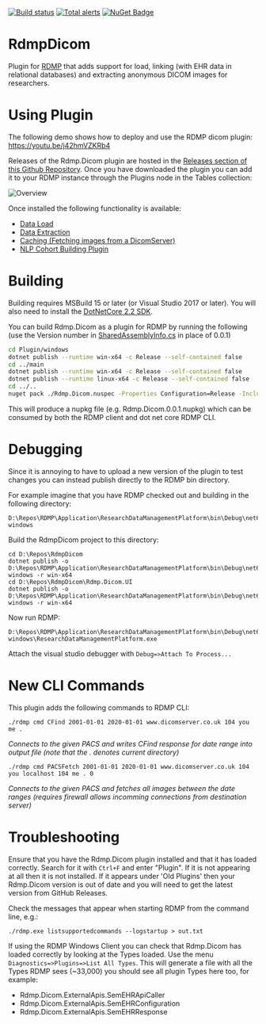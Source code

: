 [![Build status](https://github.com/SMI/RdmpDicom/actions/workflows/dotnet-core.yml/badge.svg)](https://github.com/SMI/RdmpDicom/actions/workflows/dotnet-core.yml) [![Total alerts](https://img.shields.io/lgtm/alerts/g/SMI/RdmpDicom.svg?logo=lgtm&logoWidth=18)](https://lgtm.com/projects/g/SMI/RdmpDicom/alerts/) [![NuGet Badge](https://buildstats.info/nuget/HIC.RDMP.Dicom)](https://buildstats.info/nuget/HIC.RDMP.Dicom)

# RdmpDicom
Plugin for [RDMP](https://github.com/HicServices/RDMP) that adds support for load, linking (with EHR data in relational databases) and extracting anonymous DICOM images for researchers.


# Using Plugin

The following demo shows how to deploy and use the RDMP dicom plugin:
https://youtu.be/j42hmVZKRb4

Releases of the Rdmp.Dicom plugin are hosted in the [Releases section of this Github Repository](https://github.com/SMI/RdmpDicom/releases).  Once you have downloaded the plugin you can add it to your RDMP instance through the Plugins node in the Tables collection:

![Overview](./Documentation/Images/AddPlugin.png)

Once installed the following functionality is available:

- [Data Load](./Documentation/DataLoad.md)
- [Data Extraction](./Documentation/DataExtraction.md)
- [Caching (Fetching images from a DicomServer)](./Documentation/Caching.md)
- [NLP Cohort Building Plugin](./Documentation/NlpPlugin.md)

# Building

Building requires MSBuild 15 or later (or Visual Studio 2017 or later).  You will also need to install the [DotNetCore 2.2 SDK](https://dotnet.microsoft.com/download).

You can build Rdmp.Dicom as a plugin for RDMP by running the following (use the Version number in [SharedAssemblyInfo.cs](SharedAssemblyInfo.cs) in place of 0.0.1)

```bash
cd Plugin/windows
dotnet publish --runtime win-x64 -c Release --self-contained false
cd ../main
dotnet publish --runtime win-x64 -c Release --self-contained false
dotnet publish --runtime linux-x64 -c Release --self-contained false
cd ../..
nuget pack ./Rdmp.Dicom.nuspec -Properties Configuration=Release -IncludeReferencedProjects -Symbols -Version 0.0.1
```

This will produce a nupkg file (e.g. Rdmp.Dicom.0.0.1.nupkg) which can be consumed by both the RDMP client and dot net core RDMP CLI.

# Debugging
Since it is annoying to have to upload a new version of the plugin to test changes you can instead publish directly to the RDMP bin directory.

For example imagine that you have RDMP checked out and building in the following directory:
```
D:\Repos\RDMP\Application\ResearchDataManagementPlatform\bin\Debug\net6.0-windows
```

Build the RdmpDicom project to this directory:

```
cd D:\Repos\RdmpDicom
dotnet publish -o D:\Repos\RDMP\Application\ResearchDataManagementPlatform\bin\Debug\net6.0-windows -r win-x64
cd D:\Repos\RdmpDicom\Rdmp.Dicom.UI
dotnet publish -o D:\Repos\RDMP\Application\ResearchDataManagementPlatform\bin\Debug\net6.0-windows -r win-x64
```

Now run RDMP:
```
D:\Repos\RDMP\Application\ResearchDataManagementPlatform\bin\Debug\net6.0-windows\ResearchDataManagementPlatform.exe
```

Attach the visual studio debugger with `Debug=>Attach To Process...`



# New CLI Commands

This plugin adds the following commands to RDMP CLI:

```
./rdmp cmd CFind 2001-01-01 2020-01-01 www.dicomserver.co.uk 104 you me .
```
_Connects to the given PACS and writes CFind response for date range into output file (note that the . denotes current directory)_


```
./rdmp cmd PACSFetch 2001-01-01 2020-01-01 www.dicomserver.co.uk 104 you localhost 104 me . 0
```
_Connects to the given PACS and fetches all images between the date ranges (requires firewall allows incomming connections from destination server)_

# Troubleshooting
Ensure that you have the Rdmp.Dicom plugin installed and that it has loaded correctly.  Search for it with `Ctrl+F` and enter "Plugin".  If it is not appearing at all then it is not installed.  If it appears under 'Old Plugins' then your Rdmp.Dicom version is out of date and you will need to get the latest version from GitHub Releases.

Check the messages that appear when starting RDMP from the command line, e.g.:

`./rdmp.exe listsupportedcommands --logstartup > out.txt`

If using the RDMP Windows Client you can check that Rdmp.Dicom has loaded correctly by looking at the Types loaded.  Use the menu  `Diagnostics=>Plugins=>List All Types`.  This will generate a file with all the Types RDMP sees (~33,000) you should see all plugin Types here too, for example:

- Rdmp.Dicom.ExternalApis.SemEHRApiCaller
- Rdmp.Dicom.ExternalApis.SemEHRConfiguration
- Rdmp.Dicom.ExternalApis.SemEHRResponse
